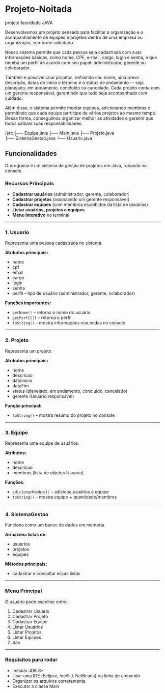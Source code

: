 # Projeto-Noitada
projeto faculdade JAVA 


Desenvolvemos,um projeto pensado para facilitar a organização e o acompanhamento de equipes e projetos dentro de uma empresa ou organização, conforme solicitado.

Nosso sistema permite que cada pessoa seja cadastrada com suas informações básicas, como nome, CPF, e-mail, cargo, login e senha, e que receba um perfil de acordo com seu papel: administrador, gerente ou colaborador.

Também é possível criar projetos, definindo seu nome, uma breve descrição, datas de início e término e o status de andamento — seja planejado, em andamento, concluído ou cancelado. Cada projeto conta com um gerente responsável, garantindo que tudo seja acompanhado com cuidado.

Além disso, o sistema permite montar equipes, adicionando membros e permitindo que cada equipe participe de vários projetos ao mesmo tempo. Dessa forma, conseguimos organizar melhor as atividades e garantir que todos saibam suas responsabilidades.

/src
  ├── Equipe.java
  ├── Main.java
  ├── Projeto.java	
  ├── SistemaGestao.java
  └── Usuario.java
  
## Funcionalidades

O programa é um sistema de gestão de projetos em Java, rodando no console.

### Recursos Principais

- **Cadastrar usuários** (administrador, gerente, colaborador)
- **Cadastrar projetos** (associando um gerente responsável)
- **Cadastrar equipes** (com membros escolhidos da lista de usuários)
- **Listar usuários, projetos e equipes**
- **Menu interativo** no terminal

---

### 1. Usuario

Representa uma pessoa cadastrada no sistema.

**Atributos principais:**
- nome
- cpf
- email
- cargo
- login
- senha
- perfil – tipo de usuário (administrador, gerente, colaborador)

**Funções importantes:**
- `getNome()` – retorna o nome do usuário
- `getPerfil()` – retorna o perfil
- `toString()` – mostra informações resumidas no console

---

### 2. Projeto

Representa um projeto.

**Atributos principais:**
- nome
- descricao
- dataInicio
- dataFim
- status (planejado, em andamento, concluído, cancelado)
- gerente (Usuario responsável)

**Função principal:**
- `toString()` – mostra resumo do projeto no console

---

### 3. Equipe

Representa uma equipe de usuários.

**Atributos:**
- nome
- descricao
- membros (lista de objetos Usuario)

**Funções:**
- `adicionarMembro()` – adiciona usuários à equipe
- `toString()` – mostra equipe + quantidade/membros

---

### 4. SistemaGestao

Funciona como um banco de dados em memória.

**Armazena listas de:**
- usuarios
- projetos
- equipes

**Métodos principais:**
- cadastrar e consultar essas listas

---

### Menu Principal

O usuário pode escolher entre:
1. Cadastrar Usuário
2. Cadastrar Projeto
3. Cadastrar Equipe
4. Listar Usuários
5. Listar Projetos
6. Listar Equipes
7. Sair

---

### Requisitos para rodar

- Instalar JDK 8+
- Usar uma IDE (Eclipse, IntelliJ, NetBeans) ou linha de comando
- Organizar os arquivos corretamente
- Executar a classe Main
